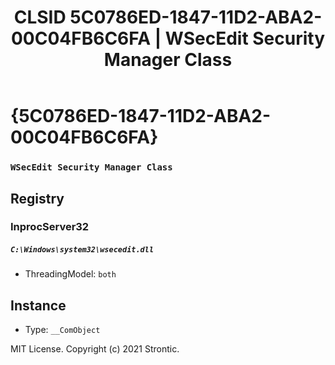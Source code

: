 ﻿---
title: "CLSID 5C0786ED-1847-11D2-ABA2-00C04FB6C6FA | WSecEdit Security Manager Class"
excerpt: What is COM-Object CLSID 5C0786ED-1847-11D2-ABA2-00C04FB6C6FA?
---

# {5C0786ED-1847-11D2-ABA2-00C04FB6C6FA}

### `WSecEdit Security Manager Class`

## Registry


### InprocServer32

##### `C:\Windows\system32\wsecedit.dll`
* ThreadingModel: `both`

## Instance

* Type: `__ComObject`

MIT License. Copyright (c) 2021 Strontic.


